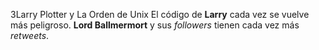3Larry Plotter y La Orden de Unix
El código de **Larry** cada vez se vuelve más peligroso.
**Lord Ballmermort** y sus *followers* tienen cada vez más *retweets*.
